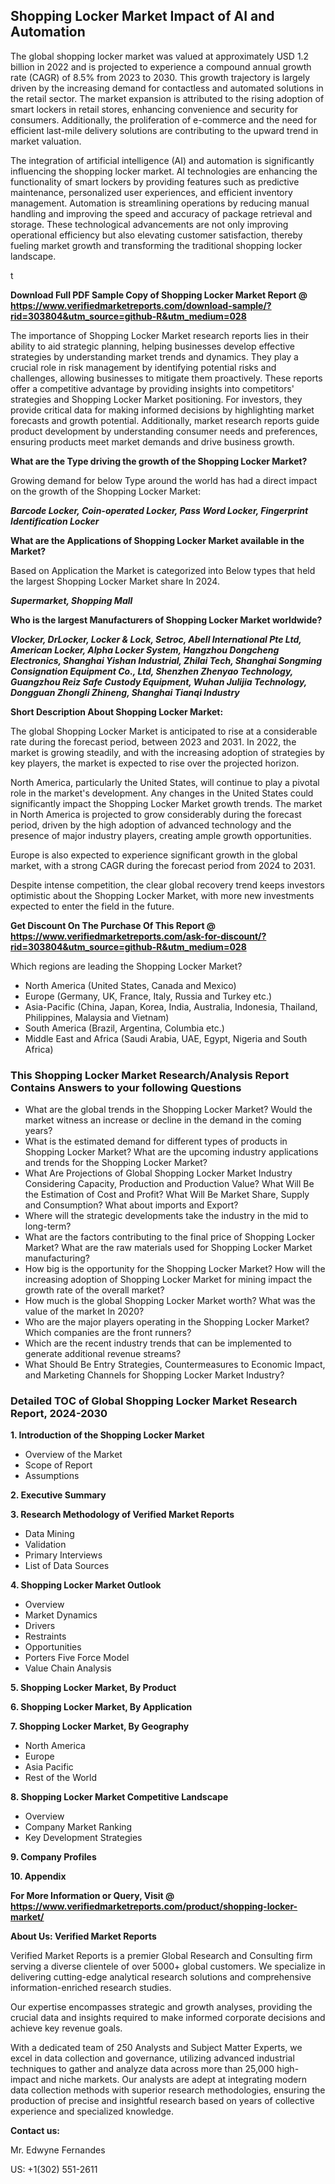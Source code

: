<h2>Shopping Locker Market Impact of AI and Automation</h2><p>The global shopping locker market was valued at approximately USD 1.2 billion in 2022 and is projected to experience a compound annual growth rate (CAGR) of 8.5% from 2023 to 2030. This growth trajectory is largely driven by the increasing demand for contactless and automated solutions in the retail sector. The market expansion is attributed to the rising adoption of smart lockers in retail stores, enhancing convenience and security for consumers. Additionally, the proliferation of e-commerce and the need for efficient last-mile delivery solutions are contributing to the upward trend in market valuation.</p><p>The integration of artificial intelligence (AI) and automation is significantly influencing the shopping locker market. AI technologies are enhancing the functionality of smart lockers by providing features such as predictive maintenance, personalized user experiences, and efficient inventory management. Automation is streamlining operations by reducing manual handling and improving the speed and accuracy of package retrieval and storage. These technological advancements are not only improving operational efficiency but also elevating customer satisfaction, thereby fueling market growth and transforming the traditional shopping locker landscape.</p>t</p><p id="" class=""><strong>Download Full PDF Sample Copy of Shopping Locker Market Report @ <a href="https://www.verifiedmarketreports.com/download-sample/?rid=303804&utm_source=github-R&utm_medium=028" target="_blank">https://www.verifiedmarketreports.com/download-sample/?rid=303804&utm_source=github-R&utm_medium=028</a></strong></p><p>The importance of&nbsp;Shopping Locker Market research reports lies in their ability to aid strategic planning, helping businesses develop effective strategies by understanding market trends and dynamics. They play a crucial role in risk management by identifying potential risks and challenges, allowing businesses to mitigate them proactively. These reports offer a competitive advantage by providing insights into competitors' strategies and Shopping Locker Market positioning. For investors, they provide critical data for making informed decisions by highlighting market forecasts and growth potential. Additionally, market research reports guide product development by understanding consumer needs and preferences, ensuring products meet market demands and drive business growth.</p><p><strong>What are the&nbsp;Type driving the growth of the Shopping Locker Market?</strong></p><p id="" class="">Growing demand for below Type around the world has had a direct impact on the growth of the Shopping Locker Market:</p><em><strong>Barcode Locker, Coin-operated Locker, Pass Word Locker, Fingerprint Identification Locker</strong></em></p><strong>What are the&nbsp;Applications&nbsp;of Shopping Locker Market available in the Market?</strong></p><p id="" class="">Based on Application the Market is categorized into Below types that held the largest Shopping Locker Market share In 2024.</p><em><strong>Supermarket, Shopping Mall</strong></em></p><strong>Who is the largest Manufacturers of Shopping Locker Market worldwide?</strong></p><p><em><strong>Vlocker, DrLocker, Locker & Lock, Setroc, Abell International Pte Ltd, American Locker, Alpha Locker System, Hangzhou Dongcheng Electronics, Shanghai Yishan Industrial, Zhilai Tech, Shanghai Songming Consignation Equipment Co., Ltd, Shenzhen Zhenyao Technology, Guangzhou Reiz Safe Custody Equipment, Wuhan Julijia Technology, Dongguan Zhongli Zhineng, Shanghai Tianqi Industry</strong></em></p><p id="" class=""><strong>Short Description About Shopping Locker Market:</strong></p><p>The global Shopping Locker Market is anticipated to rise at a considerable rate during the forecast period, between 2023 and 2031. In 2022, the market is growing steadily, and with the increasing adoption of strategies by key players, the market is expected to rise over the projected horizon.</p><p>North America, particularly the United States, will continue to play a pivotal role in the market's development. Any changes in the United States could significantly impact the Shopping Locker Market growth trends. The market in North America is projected to grow considerably during the forecast period, driven by the high adoption of advanced technology and the presence of major industry players, creating ample growth opportunities.</p><p>Europe is also expected to experience significant growth in the global market, with a strong CAGR during the forecast period from 2024 to 2031.</p><p>Despite intense competition, the clear global recovery trend keeps investors optimistic about the Shopping Locker Market, with more new investments expected to enter the field in the future.</p><p id="" class=""><strong>Get Discount On The Purchase Of This Report @ <a href="https://www.verifiedmarketreports.com/ask-for-discount/?rid=303804&utm_source=github-R&utm_medium=028" target="_blank">https://www.verifiedmarketreports.com/ask-for-discount/?rid=303804&utm_source=github-R&utm_medium=028</a></strong></p>Which regions are leading the Shopping Locker Market?</p><ul><li>North America (United States, Canada and Mexico)</li><li>Europe (Germany, UK, France, Italy, Russia and Turkey etc.)</li><li>Asia-Pacific (China, Japan, Korea, India, Australia, Indonesia, Thailand, Philippines, Malaysia and Vietnam)</li><li>South America (Brazil, Argentina, Columbia etc.)</li><li>Middle East and Africa (Saudi Arabia, UAE, Egypt, Nigeria and South Africa)</li></ul><h3 id="" class="">This Shopping Locker Market Research/Analysis Report Contains Answers to your following Questions</h3><ul><li>What are the global trends in the Shopping Locker Market? Would the market witness an increase or decline in the demand in the coming years?</li><li>What is the estimated demand for different types of products in Shopping Locker Market? What are the upcoming industry applications and trends for the Shopping Locker Market?</li><li>What Are Projections of Global Shopping Locker Market Industry Considering Capacity, Production and Production Value? What Will Be the Estimation of Cost and Profit? What Will Be Market Share, Supply and Consumption? What about imports and Export?</li><li>Where will the strategic developments take the industry in the mid to long-term?</li><li>What are the factors contributing to the final price of Shopping Locker Market? What are the raw materials used for Shopping Locker Market manufacturing?</li><li>How big is the opportunity for the Shopping Locker Market? How will the increasing adoption of Shopping Locker Market for mining impact the growth rate of the overall market?</li><li>How much is the global Shopping Locker Market worth? What was the value of the market In 2020?</li><li>Who are the major players operating in the Shopping Locker Market? Which companies are the front runners?</li><li>Which are the recent industry trends that can be implemented to generate additional revenue streams?</li><li>What Should Be Entry Strategies, Countermeasures to Economic Impact, and Marketing Channels for Shopping Locker Market Industry?</li></ul><h3 id="" class="">Detailed TOC of Global Shopping Locker Market Research Report, 2024-2030</h3><p id="" class=""><strong>1. Introduction of the Shopping Locker Market</strong></p><ul><li>Overview of the Market</li><li>Scope of Report</li><li>Assumptions</li></ul><p id="" class=""><strong>2. Executive Summary</strong></p><p id="" class=""><strong>3. Research Methodology of Verified Market Reports</strong></p><ul><li>Data Mining</li><li>Validation</li><li>Primary Interviews</li><li>List of Data Sources</li></ul><p id="" class=""><strong>4. Shopping Locker Market Outlook</strong></p><ul><li>Overview</li><li>Market Dynamics</li><li>Drivers</li><li>Restraints</li><li>Opportunities</li><li>Porters Five Force Model</li><li>Value Chain Analysis</li></ul><p id="" class=""><strong>5. Shopping Locker Market, By Product</strong></p><p id="" class=""><strong>6. Shopping Locker Market, By Application</strong></p><p id="" class=""><strong>7. Shopping Locker Market, By Geography</strong></p><ul><li>North America</li><li>Europe</li><li>Asia Pacific</li><li>Rest of the World</li></ul><p id="" class=""><strong>8. Shopping Locker Market Competitive Landscape</strong></p><ul><li>Overview</li><li>Company Market Ranking</li><li>Key Development Strategies</li></ul><p id="" class=""><strong>9. Company Profiles</strong></p><p id="" class=""><strong>10. Appendix</strong></p><p id="" class=""><strong>For More Information or Query, Visit @ <a href="https://www.verifiedmarketreports.com/product/shopping-locker-market/" target="_blank">https://www.verifiedmarketreports.com/product/shopping-locker-market/</a></strong></p><p id="" class=""><strong>About Us: Verified Market Reports</strong></p><p id="" class="">Verified Market Reports is a premier Global Research and Consulting firm serving a diverse clientele of over 5000+ global customers. We specialize in delivering cutting-edge analytical research solutions and comprehensive information-enriched research studies.</p><p id="" class="">Our expertise encompasses strategic and growth analyses, providing the crucial data and insights required to make informed corporate decisions and achieve key revenue goals.</p><p id="" class="">With a dedicated team of 250 Analysts and Subject Matter Experts, we excel in data collection and governance, utilizing advanced industrial techniques to gather and analyze data across more than 25,000 high-impact and niche markets. Our analysts are adept at integrating modern data collection methods with superior research methodologies, ensuring the production of precise and insightful research based on years of collective experience and specialized knowledge.</p><p id="" class=""><strong>Contact us:</strong></p><p id="" class="">Mr. Edwyne Fernandes</p><p id="" class="">US: +1(302) 551-2611</p>